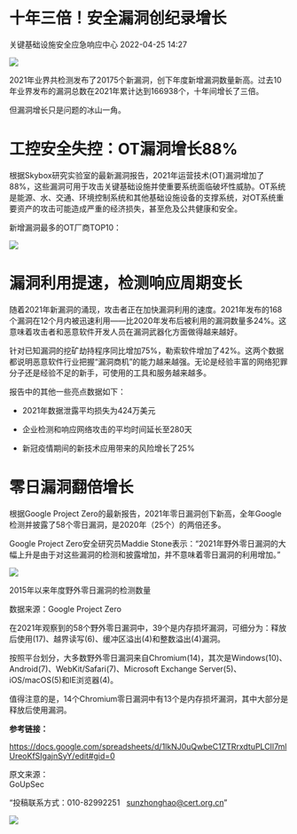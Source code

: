 #  十年三倍！安全漏洞创纪录增长   
 关键基础设施安全应急响应中心   2022-04-25 14:27  
  
![](https://mmbiz.qpic.cn/mmbiz_png/INYsicz2qhvatjoQe6kbC20kOxDWkK9JicMvIibYL9NdRs6O2p5CcqcxHZBYCsiaRpR47O8zw2icuMavThaibSu3AP0g/640?wx_fmt=png "")  
  
2021年业界共检测发布了20175个新漏洞，创下年度新增漏洞数量新高。过去10年业界发布的漏洞总数在2021年累计达到166938个，十年间增长了三倍。  
  
但漏洞增长只是问题的冰山一角。  
  
# 工控安全失控：OT漏洞增长88%  
  
  
根据Skybox研究实验室的最新漏洞报告，2021年运营技术(OT)漏洞增加了88%，这些漏洞可用于攻击关键基础设施并使重要系统面临破坏性威胁。OT系统是能源、水、交通、环境控制系统和其他基础设施设备的支撑系统，对OT系统重要资产的攻击可能造成严重的经济损失，甚至危及公共健康和安全。  
  
新增漏洞最多的OT厂商TOP10：  
  
![](https://mmbiz.qpic.cn/mmbiz_png/INYsicz2qhvatjoQe6kbC20kOxDWkK9JicfoS7hyWWvtpcN8ia1ZQlvTxECoJB8NKaPpRdj3bHND66ue0GqwpcbdA/640?wx_fmt=png "")  
  
# 漏洞利用提速，检测响应周期变长  
  
  
随着2021年新漏洞的涌现，攻击者正在加快漏洞利用的速度。2021年发布的168个漏洞在12个月内被迅速利用——比2020年发布后被利用的漏洞数量多24%。这意味着攻击者和恶意软件开发人员在漏洞武器化方面做得越来越好。  
  
针对已知漏洞的挖矿劫持程序同比增加75%，勒索软件增加了42%。这两个数据都说明恶意软件行业把握“漏洞商机”的能力越来越强。无论是经验丰富的网络犯罪分子还是经验不足的新手，可使用的工具和服务越来越多。  
  
报告中的其他一些亮点数据如下：  
- 2021年数据泄露平均损失为424万美元  
  
- 企业检测和响应网络攻击的平均时间延长至280天  
  
- 新冠疫情期间的新技术应用带来的风险增长了25%  
  
  
  
# 零日漏洞翻倍增长  
  
  
根据Google Project Zero的最新报告，2021年零日漏洞创下新高，全年Google检测并披露了58个零日漏洞，是2020年（25个）的两倍还多。  
  
Google Project Zero安全研究员Maddie Stone表示：“2021年野外零日漏洞的大幅上升是由于对这些漏洞的检测和披露增加，并不意味着零日漏洞的利用增加。”  
  
![](https://mmbiz.qpic.cn/mmbiz_png/INYsicz2qhvatjoQe6kbC20kOxDWkK9JicdGJkzeDZkOt894pIcViawRn50w01Bv2j1PicsARcW7DdBlf7VE10WKng/640?wx_fmt=png "")  
  
2015年以来年度野外零日漏洞的检测数量  
  
数据来源：Google Project Zero  
  
在2021年观察到的58个野外零日漏洞中，39个是内存损坏漏洞，可细分为：释放后使用(17)、越界读写(6)、缓冲区溢出(4)和整数溢出(4)漏洞。  
  
按照平台划分，大多数野外零日漏洞来自Chromium(14)，其次是Windows(10)、Android(7)、WebKit/Safari(7)、Microsoft Exchange Server(5)、iOS/macOS(5)和IE浏览器(4)。  
  
值得注意的是，14个Chromium零日漏洞中有13个是内存损坏漏洞，其中大部分是释放后使用漏洞。  
  
**参考链接：**  
  
https://docs.google.com/spreadsheets/d/1lkNJ0uQwbeC1ZTRrxdtuPLCIl7mlUreoKfSIgajnSyY/edit#gid=0  
  
  
  
原文来源：  
GoUpSec  
  
“投稿联系方式：010-82992251   sunzhonghao@cert.org.cn”  
  
![](https://mmbiz.qpic.cn/sz_mmbiz_jpg/iaz5iaQYxGogucKMiatGyfBHlfj74r3CyPxEBrV0oOOuHICibgHwtoIGayOIcmJCIsAn02z2yibtfQylib07asMqYAEw/640?wx_fmt=jpeg "")  
